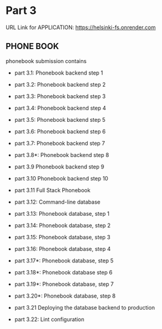 # Part 3

URL Link for APPLICATION:
https://helsinki-fs.onrender.com

## PHONE BOOK
phonebook submission contains
-   part 3.1: Phonebook backend step 1
-   part 3.2: Phonebook backend step 2
-   part 3.3: Phonebook backend step 3
-   part 3.4: Phonebook backend step 4
-   part 3.5: Phonebook backend step 5
-   part 3.6: Phonebook backend step 6
-   part 3.7: Phonebook backend step 7
-   part 3.8*: Phonebook backend step 8
-   part 3.9 Phonebook backend step 9
-   part 3.10 Phonebook backend step 10
-   part 3.11 Full Stack Phonebook

-   part 3.12: Command-line database

-   part 3.13: Phonebook database, step 1
-   part 3.14: Phonebook database, step 2

-   part 3.15: Phonebook database, step 3
-   part 3.16: Phonebook database, step 4
-   part 3.17*: Phonebook database, step 5
-   part 3.18*: Phonebook database step 6

-   part 3.19*: Phonebook database, step 7
-   part 3.20*: Phonebook database, step 8
-   part 3.21 Deploying the database backend to production
-   part 3.22: Lint configuration

